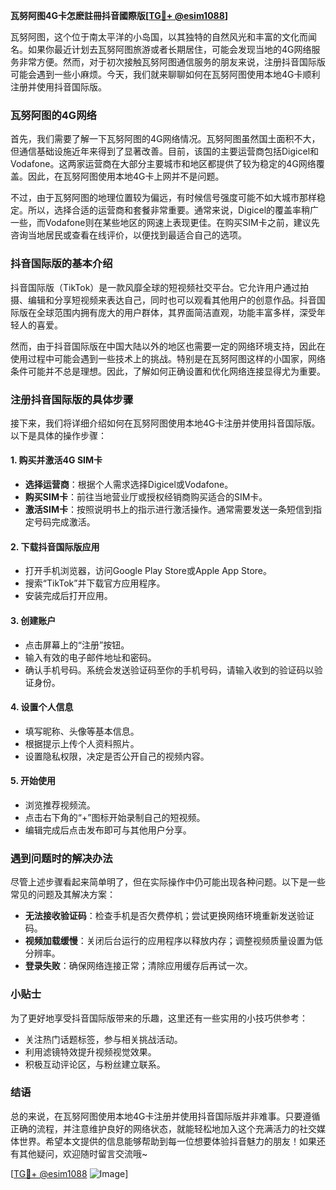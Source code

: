 **瓦努阿图4G卡怎麽註冊抖音國際版[[TG💪+ @esim1088](https://t.me/s/esim1088)]**

瓦努阿图，这个位于南太平洋的小岛国，以其独特的自然风光和丰富的文化而闻名。如果你最近计划去瓦努阿图旅游或者长期居住，可能会发现当地的4G网络服务非常方便。然而，对于初次接触瓦努阿图通信服务的朋友来说，注册抖音国际版可能会遇到一些小麻烦。今天，我们就来聊聊如何在瓦努阿图使用本地4G卡顺利注册并使用抖音国际版。

### 瓦努阿图的4G网络

首先，我们需要了解一下瓦努阿图的4G网络情况。瓦努阿图虽然国土面积不大，但通信基础设施近年来得到了显著改善。目前，该国的主要运营商包括Digicel和Vodafone。这两家运营商在大部分主要城市和地区都提供了较为稳定的4G网络覆盖。因此，在瓦努阿图使用本地4G卡上网并不是问题。

不过，由于瓦努阿图的地理位置较为偏远，有时候信号强度可能不如大城市那样稳定。所以，选择合适的运营商和套餐非常重要。通常来说，Digicel的覆盖率稍广一些，而Vodafone则在某些地区的网速上表现更佳。在购买SIM卡之前，建议先咨询当地居民或查看在线评价，以便找到最适合自己的选项。

### 抖音国际版的基本介绍

抖音国际版（TikTok）是一款风靡全球的短视频社交平台。它允许用户通过拍摄、编辑和分享短视频来表达自己，同时也可以观看其他用户的创意作品。抖音国际版在全球范围内拥有庞大的用户群体，其界面简洁直观，功能丰富多样，深受年轻人的喜爱。

然而，由于抖音国际版在中国大陆以外的地区也需要一定的网络环境支持，因此在使用过程中可能会遇到一些技术上的挑战。特别是在瓦努阿图这样的小国家，网络条件可能并不总是理想。因此，了解如何正确设置和优化网络连接显得尤为重要。

### 注册抖音国际版的具体步骤

接下来，我们将详细介绍如何在瓦努阿图使用本地4G卡注册并使用抖音国际版。以下是具体的操作步骤：

#### 1. 购买并激活4G SIM卡

- **选择运营商**：根据个人需求选择Digicel或Vodafone。
- **购买SIM卡**：前往当地营业厅或授权经销商购买适合的SIM卡。
- **激活SIM卡**：按照说明书上的指示进行激活操作。通常需要发送一条短信到指定号码完成激活。

#### 2. 下载抖音国际版应用

- 打开手机浏览器，访问Google Play Store或Apple App Store。
- 搜索“TikTok”并下载官方应用程序。
- 安装完成后打开应用。

#### 3. 创建账户

- 点击屏幕上的“注册”按钮。
- 输入有效的电子邮件地址和密码。
- 确认手机号码。系统会发送验证码至你的手机号码，请输入收到的验证码以验证身份。

#### 4. 设置个人信息

- 填写昵称、头像等基本信息。
- 根据提示上传个人资料照片。
- 设置隐私权限，决定是否公开自己的视频内容。

#### 5. 开始使用

- 浏览推荐视频流。
- 点击右下角的“+”图标开始录制自己的短视频。
- 编辑完成后点击发布即可与其他用户分享。

### 遇到问题时的解决办法

尽管上述步骤看起来简单明了，但在实际操作中仍可能出现各种问题。以下是一些常见的问题及其解决方案：

- **无法接收验证码**：检查手机是否欠费停机；尝试更换网络环境重新发送验证码。
- **视频加载缓慢**：关闭后台运行的应用程序以释放内存；调整视频质量设置为低分辨率。
- **登录失败**：确保网络连接正常；清除应用缓存后再试一次。

### 小贴士

为了更好地享受抖音国际版带来的乐趣，这里还有一些实用的小技巧供参考：

- 关注热门话题标签，参与相关挑战活动。
- 利用滤镜特效提升视频视觉效果。
- 积极互动评论区，与粉丝建立联系。

### 结语

总的来说，在瓦努阿图使用本地4G卡注册并使用抖音国际版并非难事。只要遵循正确的流程，并注意维护良好的网络状态，就能轻松地加入这个充满活力的社交媒体世界。希望本文提供的信息能够帮助到每一位想要体验抖音魅力的朋友！如果还有其他疑问，欢迎随时留言交流哦~

[[TG💪+ @esim1088](https://t.me/s/esim1088) ![Image](https://i.postimg.cc/4NQfJmqS/Snipaste-2025-05-13-00-14-12.png)]